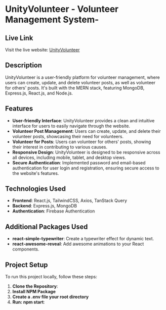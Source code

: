 # UnityVolunteer - Volunteer Management System-

## Live Link

Visit the live website: [UnityVolunteer](https://assignment-eleven-full-stack.web.app/)

## Description

UnityVolunteer is a user-friendly platform for volunteer management, where users can create, update, and delete volunteer posts, as well as volunteer for others' posts. It's built with the MERN stack, featuring MongoDB, Express.js, React.js, and Node.js.

## Features

- **User-friendly Interface**: UnityVolunteer provides a clean and intuitive interface for users to easily navigate through the website.
- **Volunteer Post Management**: Users can create, update, and delete their volunteer posts, showcasing their need for volunteers.
- **Volunteer for Posts**: Users can volunteer for others' posts, showing their interest in contributing to various causes.
- **Responsive Design**: UnityVolunteer is designed to be responsive across all devices, including mobile, tablet, and desktop views.
- **Secure Authentication**: Implemented password and email-based authentication for user login and registration, ensuring secure access to the website's features.

## Technologies Used

- **Frontend**: React.js, TailwindCSS, Axios, TanStack Query
- **Backend**: Express.js, MongoDB
- **Authentication**: Firebase Authentication

## Additional Packages Used
- **react-simple-typewriter**: Create a typewriter effect for dynamic text.
- **react-awesome-reveal**: Add awesome animations to your React components.

## Project Setup

To run this project locally, follow these steps:

1. **Clone the Repository**:
2. **Install NPM Package**
3. **Create a .env file your root directory**
4. **Run: npm start**:
